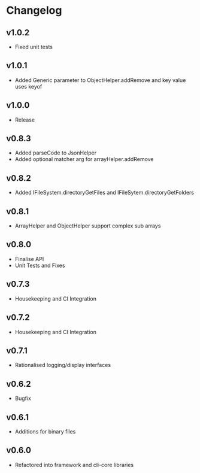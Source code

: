 # Changelog

## v1.0.2

* Fixed unit tests

## v1.0.1

* Added Generic parameter to ObjectHelper.addRemove and key value uses keyof

## v1.0.0

* Release

## v0.8.3

* Added parseCode to JsonHelper
* Added optional matcher arg for arrayHelper.addRemove

## v0.8.2

* Added IFileSystem.directoryGetFiles and IFileSytem.directoryGetFolders

## v0.8.1

* ArrayHelper and ObjectHelper support complex sub arrays

## v0.8.0

* Finalise API
* Unit Tests and Fixes

## v0.7.3

* Housekeeping and CI Integration

## v0.7.2

* Housekeeping and CI Integration

## v0.7.1

* Rationalised logging/display interfaces

## v0.6.2

* Bugfix

## v0.6.1

* Additions for binary files

## v0.6.0

* Refactored into framework and cli-core libraries